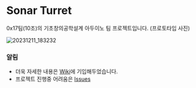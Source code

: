 # Sonar Turret
0x17팀(10조)의 기초창의공학설계 아두이노 팀 프로젝트입니다. (프로토타입 사진)

![20231211_183232](https://github.com/2023-CLASS-1-Creative-ENG-Design/0x17_Sonar_Turret/assets/124416213/952de982-a956-418c-b9b4-15c374320e0a)


### 알림
* 더욱 자세한 내용은 [Wiki](https://github.com/2023-CLASS-1-Creative-ENG-Design/0x17_Sonar_Turret/wiki)에 기입해두었습니다.  
* 프로젝트 진행중 어려움은 [Issues](https://github.com/2023-CLASS-1-Creative-ENG-Design/0x17_Sonar_Turret/issues)  



 
